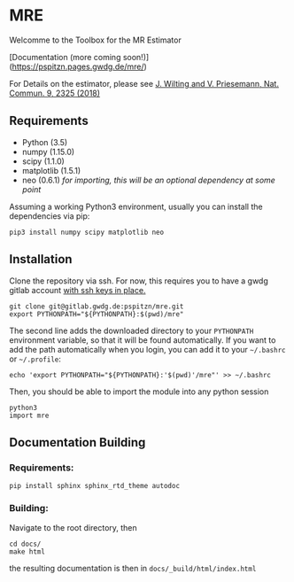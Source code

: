 # MRE

Welcomme to the Toolbox for the MR Estimator

[Documentation (more coming soon!)]
(https://pspitzn.pages.gwdg.de/mre/)

For Details on the estimator, please see
[J. Wilting and V. Priesemann, Nat. Commun. 9, 2325 (2018)](https://doi.org/10.1038/s41467-018-04725-4)

## Requirements
- Python (3.5)
- numpy (1.15.0)
- scipy (1.1.0)
- matplotlib (1.5.1)
- neo (0.6.1) _for importing, this will be an optional dependency at some point_

Assuming a working Python3 environment,
usually you can install the dependencies via pip:

```
pip3 install numpy scipy matplotlib neo
```

## Installation

Clone the repository via ssh. For now, this requires you to have a gwdg gitlab
account [with ssh keys in place.](https://docs.gitlab.com/ee/ssh/)

```
git clone git@gitlab.gwdg.de:pspitzn/mre.git
export PYTHONPATH="${PYTHONPATH}:$(pwd)/mre"
```

The second line adds the downloaded directory to your `PYTHONPATH` environment
variable, so that it will be found automatically. If you want to add the path
automatically when you login, you can add it to your `~/.bashrc` or `~/.profile`:

```
echo 'export PYTHONPATH="${PYTHONPATH}:'$(pwd)'/mre"' >> ~/.bashrc
```

Then, you should be able to import the module into any python session

```
python3
import mre
```




## Documentation Building
### Requirements:
```
pip install sphinx sphinx_rtd_theme autodoc
```

### Building:

Navigate to the root directory, then
```
cd docs/
make html
```
the resulting documentation is then in `docs/_build/html/index.html`
